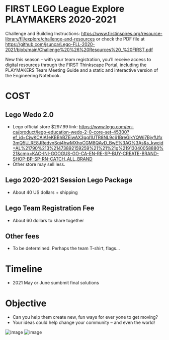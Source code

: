 # FIRST LEGO League Explore PLAYMAKERS 2020-2021 

Challenge and Building Instructions: https://www.firstinspires.org/resource-library/fll/explore/challenge-and-resources 
or 
check the PDF file at https://github.com/jsunca/Lego-FLL-2020-2021/blob/main/Challenge%20%26%20Resources%20_%20FIRST.pdf

New this season – with your team registration, you’ll receive access to digital resources through the FIRST Thinkscape Portal, including the PLAYMAKERS Team Meeting Guide and a static and interactive version of the Engineering Notebook.   

# COST
## Lego Wedo 2.0 
- Lego official store $297.99 link: https://www.lego.com/en-ca/product/lego-education-wedo-2-0-core-set-45300?ef_id=CjwKCAiA1eKBBhBZEiwAX3gql1UTR8NL9c61BreGjkYQWj7BjyfUfx3mQ5U_RE8JRedvnSqj4hwMXhoCGM8QAvD_BwE%3AG%3As&s_kwcid=AL%21790%213%21473892159259%21%21%21g%21913040058880%21&cmp=KAC-INI-GOOGUS-GO-CA-EN-RE-SP-BUY-CREATE-BRAND-SHOP-BP-SP-RN-CATCH_ALL_BRAND
- Other store may sell less.

## Lego 2020-2021 Session Lego Package
- About 40 US dollars + shipping

## Lego Team Registration Fee
- About 60 dollars to share together

## Other fees 
- To be determined. Perhaps the team T-shirt, flags...

# Timeline
- 2021 May or June sumbmit final solutions

# Objective
- Can you help them create new, fun ways for ever yone to get moving? 
- Your ideas could help change your community – and even the world!

![image](https://user-images.githubusercontent.com/79726839/109363882-94e00b00-785b-11eb-84b4-8db97c5cd4fd.png)
![image](https://user-images.githubusercontent.com/79726839/109363912-af19e900-785b-11eb-8a56-c03e6579cfab.png)
